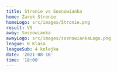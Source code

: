 ```yaml
---
title: Stronie vs Sosnowianka
home: Żarek Stronie
homeLogo: src/images/Stronie.png
result: VS
away: Sosnowianka
awayLogo: src/images/sosnowiankaLogo.png
league: B Klasa
leagueSub: 4 kolejka
date: '2021-08-16'
time: '18:00'
---
```

